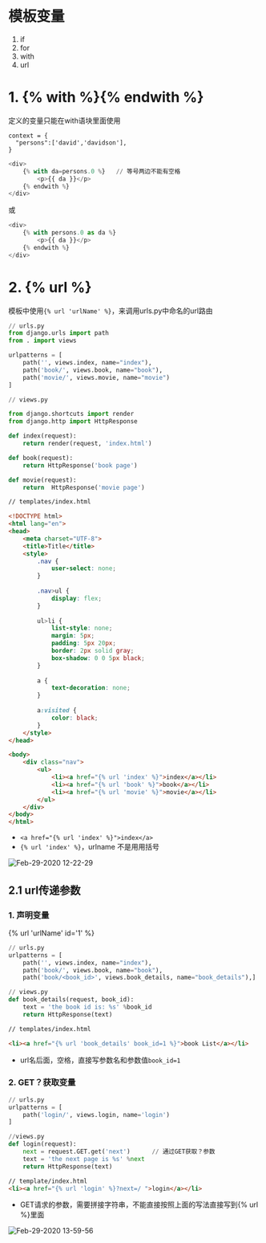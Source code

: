 
# 模板变量
1. if
2. for
3. with
4. url




# 1. {% with %}{% endwith %}
定义的变量只能在with语块里面使用

```
context = {
  "persons":['david','davidson'],
}
```
```python
<div>
    {% with da=persons.0 %}   // 等号两边不能有空格
        <p>{{ da }}</p>
    {% endwith %}
</div>
```
或
```python
<div>
    {% with persons.0 as da %}  
        <p>{{ da }}</p>
    {% endwith %}
</div>
```

# 2. {% url %}
模板中使用`{% url 'urlName' %}`，来调用urls.py中命名的url路由


```python
// urls.py
from django.urls import path
from . import views

urlpatterns = [
    path('', views.index, name="index"),
    path('book/', views.book, name="book"),
    path('movie/', views.movie, name="movie")
]
```

```python
// views.py

from django.shortcuts import render
from django.http import HttpResponse

def index(request):
    return render(request, 'index.html')

def book(request):
    return HttpResponse('book page')

def movie(request):
    return  HttpResponse('movie page')
```

```html
// templates/index.html

<!DOCTYPE html>
<html lang="en">
<head>
    <meta charset="UTF-8">
    <title>Title</title>
    <style>
        .nav {
            user-select: none;
        }
        
        .nav>ul {
            display: flex;
        }
        
        ul>li {
            list-style: none;
            margin: 5px;
            padding: 5px 20px;
            border: 2px solid gray;
            box-shadow: 0 0 5px black;
        }
        
        a {
            text-decoration: none;
        }
        
        a:visited {
            color: black;
        }
    </style>
</head>

<body>
    <div class="nav">
        <ul>
            <li><a href="{% url 'index' %}">index</a></li>
            <li><a href="{% url 'book' %}">book</a></li>
            <li><a href="{% url 'movie' %}">movie</a></li>
        </ul>
    </div>
</body>
</html>
```
- `<a href="{% url 'index' %}">index</a>`
- `{% url 'index' %}`，urlname 不是用用括号

![Feb-29-2020 12-22-29](https://user-images.githubusercontent.com/26485327/75600743-31a78580-5aee-11ea-9bf8-3852b9934cba.gif)


## 2.1 url传递参数
### 1. 声明变量
{% url 'urlName' id='1' %}

```python
// urls.py
urlpatterns = [
    path('', views.index, name="index"),
    path('book/', views.book, name="book"),
    path('book/<book_id>', views.book_details, name="book_details"),]
```
```python
// views.py
def book_details(request, book_id):
    text = 'the book id is: %s' %book_id
    return HttpResponse(text)
```
```html
// templates/index.html

<li><a href="{% url 'book_details' book_id=1 %}">book List</a></li>
```
- url名后面，空格，直接写参数名和参数值`book_id=1`

### 2. GET？获取变量
```python
// urls.py
urlpatterns = [
    path('login/', views.login, name='login')
]
```

```python
//views.py
def login(request):
    next = request.GET.get('next')      // 通过GET获取？参数
    text = 'the next page is %s' %next
    return HttpResponse(text)
```
```html
// template/index.html
<li><a href="{% url 'login' %}?next=/ ">login</a></li>
```
- GET请求的参数，需要拼接字符串，不能直接按照上面的写法直接写到{% url %}里面

![Feb-29-2020 13-59-56](https://user-images.githubusercontent.com/26485327/75601979-d11f4500-5afb-11ea-8bf8-59c3dcfc2384.gif)




